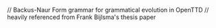 // Backus-Naur Form grammar for grammatical evolution in OpenTTD
// heavily referenced from Frank Bijlsma's thesis paper


<script>:= <build>+ (<rule>)*

<rule>:= <money>|<bus>

<op>:= =|!=|<|>|<=|>=

// we should normalize the value (especially for financial related matters) because the funds will scale at later 
// stages of the game making it difficult for the conditions to hold consistently 
// (point made by Frank Bijlsma)

<num>:= 0.1 | 0.2 | 0.3 | 0.4 | 0.5 | 0.6 | 0.7 | 0.8 | 0.9 | 1.0

<boolean>:=

<maintain>:= <upgrade_bus>|<remove_unprofitable>|<add_bus>

<upgrade_bus>:= UpgradeBus()
<remove_unprofitable>:= RemoveUnprofitable()
<add_bus>:= AddBus()


// is this bad practice?
<build>:= BuildRoute(<num>)


<fin_var> := balance_left | profit_loan_ratio | current_funds_loan_ratio | debt_taken

<debt> := debt(<boolean>, <num>)

<money>:= if (<fin_var> <op> <num>) <debt>

<route_var> := waiting | profit | last_build | last_paid_loan | youngest_vehicle_age

<bus> := if (<route_var> <op> <num>) <maintain>


------------------------------------------------------------------------------------------------------------------------

so what do we want to check?

- given that waiting time is a fitness function
	- have a variable that checks waiting time
	
- profit and cost is a thing
	- have a variable that checks the profitability of a bus


What alterations do we have to make to the code?

- need to define some aspects as a function

	- removal of unprofitable vehicles
	- replacement of vehicle with newer ones
	- check waiting time
	- need to add a variable to each route to track when it was built/when it was last maintained or updated
